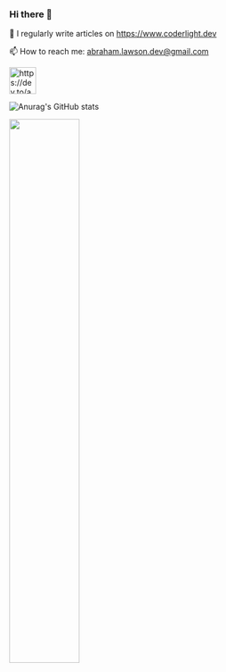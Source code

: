 ### Hi there 👋


📝 I regularly write articles on https://www.coderlight.dev

📫 How to reach me: abraham.lawson.dev@gmail.com

<a href="https://dev.to/abrahamlawson">
<img src="https://d2fltix0v2e0sb.cloudfront.net/dev-badge.svg" alt="https://dev.to/abrahamlawson" width="48">
</a>

![Anurag's GitHub stats](https://github-readme-stats.vercel.app/api?username=abraham-lawson&theme=ayu-mirage)

<img src="https://images.hive.blog/0x0/https://steemitimages.com/DQmUGhsqqkJZHsaybDmvpSPcwtf8Egb4NGRbJGXFhFLCFyV/OwZkUVO.gif" width="50%" height="50%"> 

<!--
**AbrahamLawson/AbrahamLawson** is a ✨ _special_ ✨ repository because its `README.md` (this file) appears on your GitHub profile.

Here are some ideas to get you started:

- 🔭 I’m currently working on ...
- 🌱 I’m currently learning ...
- 👯 I’m looking to collaborate on ...
- 🤔 I’m looking for help with ...
- 💬 Ask me about ...
- 📫 How to reach me: ...
- 😄 Pronouns: ...
- ⚡ Fun fact: ...
-->

